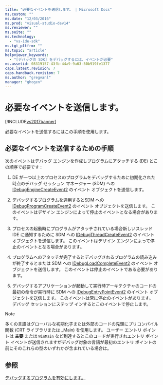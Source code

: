 ```yaml
---
title: "必要なイベントを送信します。 | Microsoft Docs"
ms.custom: ""
ms.date: "12/03/2016"
ms.prod: "visual-studio-dev14"
ms.reviewer: ""
ms.suite: ""
ms.technology: 
  - "vs-ide-sdk"
ms.tgt_pltfrm: ""
ms.topic: "article"
helpviewer_keywords: 
  - "[デバッグの SDK] をデバッグするには、イベントが必要"
ms.assetid: 08319157-43fb-44a9-9a63-50b919fe1377
caps.latest.revision: 7
caps.handback.revision: 7
ms.author: "gregvanl"
manager: "ghogen"
---
```

# 必要なイベントを送信します。
[!INCLUDE[vs2017banner](../../code-quality/includes/vs2017banner.md)]

必要なイベントを送信するにはこの手順を使用します。  
  
## 必要なイベントを送信するための手順  
 次のイベントはデバッグ エンジンを作成しプログラムにアタッチする \(DE\) とこの順序で必要です :  
  
1.  DE が一つ以上のプロセスのプログラムをデバッグするために初期化された時点のデバッグ セッション マネージャー \(SDM\) への [IDebugEngineCreateEvent2](../../extensibility/debugger/reference/idebugenginecreateevent2.md) のイベント オブジェクトを送信します。  
  
2.  デバッグするプログラムを適用するとSDM への [IDebugProgramCreateEvent2](../../extensibility/debugger/reference/idebugprogramcreateevent2.md) のイベント オブジェクトを送信します。  このイベントはデザイン エンジンによって停止のイベントとなる場合があります。  
  
3.  プロセスの起動時にプログラムがアタッチされている場合新しいスレッド IDE に通知するために SDM への [IDebugThreadCreateEvent2](../../extensibility/debugger/reference/idebugthreadcreateevent2.md) のイベント オブジェクトを送信します。  このイベントはデザイン エンジンによって停止のイベントとなる場合があります。  
  
4.  プログラムへのアタッチが完了するとデバッグされるプログラムの読み込みが終了するとまたは SDM への [IDebugLoadCompleteEvent2](../../extensibility/debugger/reference/idebugloadcompleteevent2.md) のイベント オブジェクトを送信します。  このイベントは停止のイベントである必要があります。  
  
5.  デバッグするアプリケーションが起動して実行時アーキテクチャのコードの最初の命令が実行時に SDM への [IDebugEntryPointEvent2](../../extensibility/debugger/reference/idebugentrypointevent2.md) のイベント オブジェクトを送信します。  このイベントは常に停止のイベントがあります。  デバッグ セッションにステップ インするとこのイベントで停止します。  
  
> [!NOTE]
>  多くの言語はグローバルな初期化子または外部のコードの先頭にプリコンパイル関数 \(CRT ライブラリまたは \_Main\) を使用します。  ユーザー エントリ ポイントは **主要**  または `WinMain` など到達するとこのコードが実行されエントリ ポイント イベントが送信されますがデバッグ対象の言語が最初のエントリ ポイントの前にそのこれらの型のいずれかが含まれている場合は。  
  
## 参照  
 [デバッグするプログラムを有効にします。](../../extensibility/debugger/enabling-a-program-to-be-debugged.md)